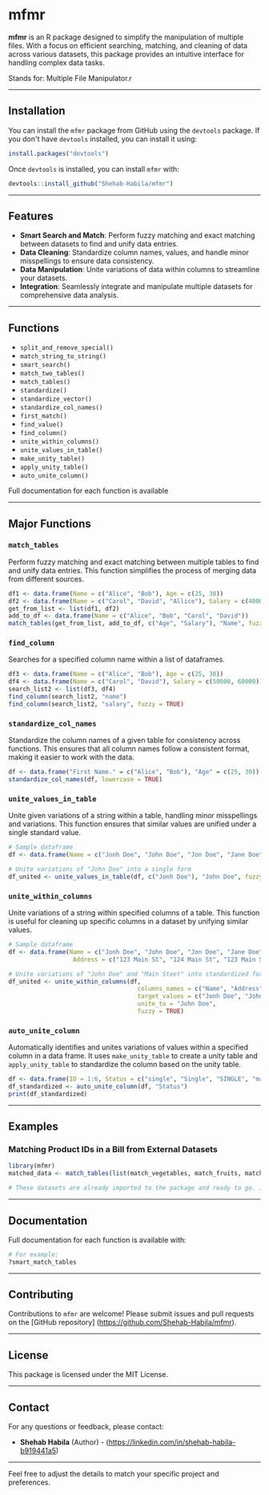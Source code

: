 # mfmr

**mfmr** is an R package designed to simplify the manipulation of multiple files. With a focus on efficient searching, matching, and cleaning of data across various datasets, this package provides an intuitive interface for handling complex data tasks.

Stands for: Multiple File Manipulator.r

------------------------

## Installation

You can install the `mfmr` package from GitHub using the `devtools` package. If you don't have `devtools` installed, you can install it using:

```r
install.packages("devtools")
```

Once `devtools` is installed, you can install `mfmr` with:

```r
devtools::install_github("Shehab-Habila/mfmr")
```

------------------------

## Features

- **Smart Search and Match**: Perform fuzzy matching and exact matching between datasets to find and unify data entries.
- **Data Cleaning**: Standardize column names, values, and handle minor misspellings to ensure data consistency.
- **Data Manipulation**: Unite variations of data within columns to streamline your datasets.
- **Integration**: Seamlessly integrate and manipulate multiple datasets for comprehensive data analysis.

------------------------

## Functions
- `split_and_remove_special()`
- `match_string_to_string()`
- `smart_search()`
- `match_two_tables()`
- `match_tables()`
- `standardize()`
- `standardize_vector()`
- `standardize_col_names()`
- `first_match()`
- `find_value()`
- `find_column()`
- `unite_within_columns()`
- `unite_values_in_table()`
- `make_unity_table()`
- `apply_unity_table()`
- `auto_unite_column()`

Full documentation for each function is available

------------------------

## Major Functions


### `match_tables`

Perform fuzzy matching and exact matching between multiple tables to find and unify data entries. This function simplifies the process of merging data from different sources.

```r
df1 <- data.frame(Name = c("Alice", "Bob"), Age = c(25, 30))
df2 <- data.frame(Name = c("Carol", "David", "Allice"), Salary = c(40000, 50000, 60000))
get_from_list <- list(df1, df2)
add_to_df <- data.frame(Name = c("Alice", "Bob", "Carol", "David"))
match_tables(get_from_list, add_to_df, c("Age", "Salary"), "Name", fuzzy = TRUE)
```

### `find_column`

Searches for a specified column name within a list of dataframes.

```r
df3 <- data.frame(Name = c("Alice", "Bob"), Age = c(25, 30))
df4 <- data.frame(Name = c("Carol", "David"), Salary = c(50000, 60000))
search_list2 <- list(df3, df4)
find_column(search_list2, "name")
find_column(search_list2, "salary", fuzzy = TRUE)
```

### `standardize_col_names`

Standardize the column names of a given table for consistency across functions. This ensures that all column names follow a consistent format, making it easier to work with the data.

```r
df <- data.frame("First Name." = c("Alice", "Bob"), "Age" = c(25, 30))
standardize_col_names(df, lowercase = TRUE)
```

### `unite_values_in_table`

Unite given variations of a string within a table, handling minor misspellings and variations. This function ensures that similar values are unified under a single standard value.

```r
# Sample dataframe
df <- data.frame(Name = c("Jonh Doe", "John Doe", "Jon Doe", "Jane Doe"))

# Unite variations of "John Doe" into a single form
df_united <- unite_values_in_table(df, c("Jonh Doe"), "John Doe", fuzzy = TRUE)
```

### `unite_within_columns`

Unite variations of a string within specified columns of a table. This function is useful for cleaning up specific columns in a dataset by unifying similar values.

```r
# Sample dataframe
df <- data.frame(Name = c("Jonh Doe", "John Doe", "Jon Doe", "Jane Doe"),
                  Address = c("123 Main St", "124 Main St", "123 Main Steet", "125 Main St"))

# Unite variations of "John Doe" and "Main Steet" into standardized forms
df_united <- unite_within_columns(df,
                                    columns_names = c("Name", "Address"),
                                    target_values = c("Jonh Doe", "John Doe", "Jon Doe"),
                                    unite_to = "John Doe",
                                    fuzzy = TRUE)
```

### `auto_unite_column`

Automatically identifies and unites variations of values within a specified column in a data frame. It uses `make_unity_table` to create a unity table and `apply_unity_table` to standardize the column based on the unity table.

```R
df <- data.frame(ID = 1:6, Status = c("single", "Single", "SINGLE", "married", "Married", "MARRIED"))
df_standardized <- auto_unite_column(df, "Status")
print(df_standardized)
```

------------------------

## Examples

### Matching Product IDs in a Bill from External Datasets

```r
library(mfmr)
matched_data <- match_tables(list(match_vegetables, match_fruits, match_missings), match_bill, get_columns = c("Product Name", "Cost"), according_to = "Product ID", fuzzy = FALSE)

# These datasets are already imported to the package and ready to go. Just run the code.
```

------------------------

## Documentation

Full documentation for each function is available with:

```r
# For example:
?smart_match_tables
```

------------------------

## Contributing

Contributions to `mfmr` are welcome! Please submit issues and pull requests on the [GitHub repository] (https://github.com/Shehab-Habila/mfmr).

------------------------

## License

This package is licensed under the MIT License.

------------------------

## Contact

For any questions or feedback, please contact:

- **Shehab Habila** (Author) - (https://linkedin.com/in/shehab-habila-b919441a5)

------------------------

Feel free to adjust the details to match your specific project and preferences.
